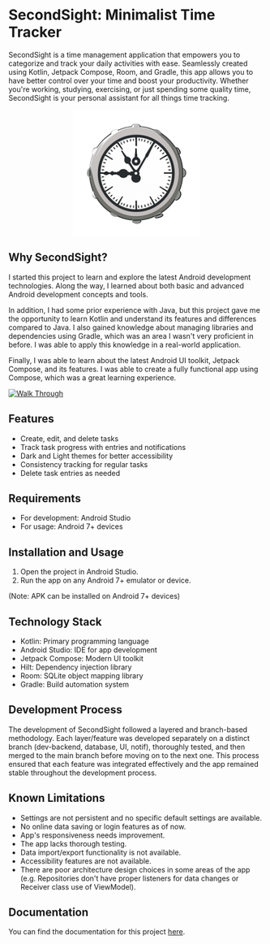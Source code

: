 # SecondSight: Minimalist Time Tracker

SecondSight is a time management application that empowers you to categorize and track your daily activities with ease. Seamlessly created using Kotlin, Jetpack Compose, Room, and Gradle, this app allows you to have better control over your time and boost your productivity. Whether you're working, studying, exercising, or just spending some quality time, SecondSight is your personal assistant for all things time tracking.
<p align="center">
  <img src="docs/Icon.png" alt="Icon" style="display: block; margin: auto; width: 250px; height: 250px;">
</p>



## Why SecondSight?


I started this project to learn and explore the latest Android development technologies. Along the way, I learned about both basic and advanced Android development concepts and tools.

In addition, I had some prior experience with Java, but this project gave me the opportunity to learn Kotlin and understand its features and differences compared to Java. I also gained knowledge about managing libraries and dependencies using Gradle, which was an area I wasn't very proficient in before. I was able to apply this knowledge in a real-world application.

Finally, I was able to learn about the latest Android UI toolkit, Jetpack Compose, and its features. I was able to create a fully functional app using Compose, which was a great learning experience.

[![Walk Through](https://res.cloudinary.com/marcomontalbano/image/upload/v1687906657/video_to_markdown/images/youtube--ueGG7_bCry4-c05b58ac6eb4c4700831b2b3070cd403.jpg)](https://youtu.be/ueGG7_bCry4 "Walk Through")

## Features

* Create, edit, and delete tasks
* Track task progress with entries and notifications
* Dark and Light themes for better accessibility
* Consistency tracking for regular tasks
* Delete task entries as needed

## Requirements

* For development: Android Studio
* For usage: Android 7+ devices

## Installation and Usage

1. Open the project in Android Studio.
2. Run the app on any Android 7+ emulator or device.

(Note: APK can be installed on Android 7+ devices)

## Technology Stack

* Kotlin: Primary programming language
* Android Studio: IDE for app development
* Jetpack Compose: Modern UI toolkit
* Hilt: Dependency injection library
* Room: SQLite object mapping library
* Gradle: Build automation system

## Development Process

The development of SecondSight followed a layered and branch-based methodology. Each layer/feature was developed separately on a distinct branch (dev-backend, database, UI, notif), thoroughly tested, and then merged to the main branch before moving on to the next one. This process ensured that each feature was integrated effectively and the app remained stable throughout the development process.

## Known Limitations

* Settings are not persistent and no specific default settings are available.
* No online data saving or login features as of now.
* App's responsiveness needs improvement.
* The app lacks thorough testing.
* Data import/export functionality is not available.
* Accessibility features are not available.
* There are poor architecture design choices in some areas of the app (e.g. Repositories don't have proper listeners for data changes or Receiver class use of ViewModel).

## Documentation

You can find the documentation for this project [here](docs/README.md).
